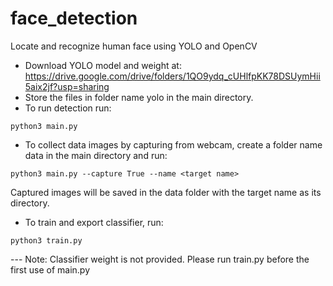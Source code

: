 # face_detection
 Locate and recognize human face using YOLO and OpenCV

- Download YOLO model and weight at: https://drive.google.com/drive/folders/1QO9ydq_cUHlfpKK78DSUymHii5aix2jf?usp=sharing
- Store the files in folder name yolo in the main directory. 
- To run detection run:
```
python3 main.py
```
- To collect data images by capturing from webcam, create a folder name data in the main directory and run:
```
python3 main.py --capture True --name <target name>
```
Captured images will be saved in the data folder with the target name as its directory.

- To train and export classifier, run:
```
python3 train.py
```

--- Note:
Classifier weight is not provided. Please run train.py before the first use of main.py



